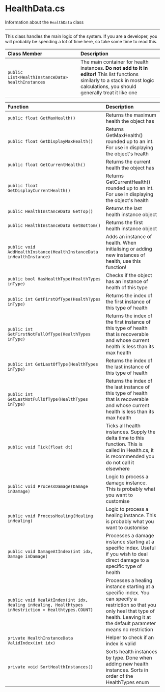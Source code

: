 # HealthData.cs
Information about the `HealthData` class

---
This class handles the main logic of the system. If you are a developer, you will probably be spending a lot of time here, so take some time to read this.

Class Member | Description 
:-----|:-----
`public List<HealthInstanceData> healthInstances` | The main container for health instances. **Do not add to it in editor!** This list functions similarly to a stack in most logic calculations, you should generally treat it like one


Function | Description 
:-----|:-----
`public float GetMaxHealth()` | Returns the maximum health the object has
`public float GetDisplayMaxHealth()` | Returns GetMaxHealth() rounded up to an int. For use in displaying the object's health
`public float GetCurrentHealth()` | Returns the current health the object has
`public float GetDisplayCurrentHealth()` | Returns GetCurrentHealth() rounded up to an int. For use in displaying the object's health
`public HealthInstanceData GetTop()` | Returns the last health instance object
`public HealthInstanceData GetBottom()` | Returns the first health instance object
`public void AddHealthInstance(HealthInstanceData inHealthInstance)` | Adds an instance of health. When initialising or adding new instances of health, use this function!
`public bool HasHealthType(HealthTypes inType)` | Checks if the object has an instance of health of this type
`public int GetFirstOfType(HealthTypes inType)` | Returns the index of the first instance of this type of health
`public int GetFirstNotFullOfType(HealthTypes inType)` | Returns the index of the first instance of this type of health that is recoverable and whose current health is less than its max health
`public int GetLastOfType(HealthTypes inType)` | Returns the index of the last instance of this type of health
`public int GetLastNotFullOfType(HealthTypes inType)` | Returns the index of the last instance of this type of health that is recoverable and whose current health is less than its max health
`public void Tick(float dt)` | Ticks all health instances. Supply the delta time to this function. This is called in Health.cs, it is recommended you do not call it elsewhere
`public void ProcessDamage(Damage inDamage)` | Logic to process a damage instance. This is probably what you want to customise
`public void ProcessHealing(Healing inHealing)` | Logic to process a healing instance. This is probably what you want to customise
`public void DamageAtIndex(int idx, Damage inDamage)` | Processes a damage instance starting at a specific index. Useful if you wish to deal direct damage to a specific type of health
`public void HealAtIndex(int idx, Healing inHealing, Healthtypes inRestriction = Healthtypes.COUNT)` | Processes a healing instance starting at a specific index. You can specify a restriction so that you only heal that type of health. Leaving it at the default parameter means no restriction
`private HealthInstanceData ValidIndex(int idx)` | Helper to check if an index is valid
`private void SortHealthInstances()` | Sorts health instances by type. Done when adding new health instances. Sorts in order of the HealthTypes enum